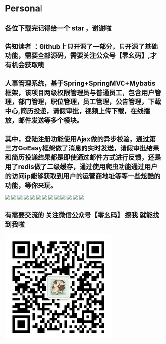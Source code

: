 # Personal
## 各位下载完记得给一个 star ，谢谢啦
## 告知读者 ：Github上只开源了一部分，只开源了基础功能，需要全部源码，需要关注公众号【零幺码】,才有机会获取噢
## 人事管理系统，基于Spring+SpringMVC+Mybatis框架，该项目两级权限管理员与普通员工，包含用户管理，部门管理，职位管理，员工管理，公告管理，下载中心,简历投递，请假审批，视频上传下载，在线播放，邮件发送等多个模块。
## 其中，登陆注册功能使用Ajax做的异步校验，通过第三方GoEasy框架做了消息的实时发送，请假审批结果和简历投递结果都是即使通过邮件方式进行反馈，还是用了redis做了二级缓存，通过使用爬虫功能通过用户的访问ip能够获取到用户的运营商地址等等一些炫酷的功能，等你来玩。
![](images/1.png)
![](images/2.png)
![](images/3.png)
![](images/4.png)
![](images/5.png)
![](images/6.png)
![](images/7.png)
![](images/01.png)
![](images/02.png)
![](images/03.png)
![](images/04.png)
![](images/05.png)
![](images/06.png)
## 有需要交流的 关注微信公众号【零幺码】 撩我 就能找到我啦
![](images/qrcode_for_gh_12f50bd18152_344.jpg)
